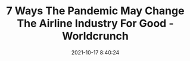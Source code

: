 ---
"title": "7 Ways The Pandemic May Change The Airline Industry For Good - Worldcrunch"
"date": "2021-10-17 8:40:24"
"feed_name": "GOOGLENEWSMINING"
"feed_website": "https://news.google.com/search?q=mining%2Bincident&hl=en-US&gl=US&ceid=US:en"
"feed_rss": "https://news.google.com/rss/search?q=mining%2Bincident&hl=en-US&gl=US&ceid=US:en"
"link": "https://worldcrunch.com/tech-science/airline-industry"
"source": "{'href': 'https://worldcrunch.com', 'title': 'Worldcrunch'}"
"file": "_posts/2021-1-1-d190849992dfcb694cc3ced5c7d6a08c798f98ef.md"
"accident": "0"
"drilling": "0"
"dead": "0"
"injured": "0"
"arrested": "0"
"place": "unknown place"
"where": "unknown site"
"causes": "unknown"
"place_uri": "unknown place"
---